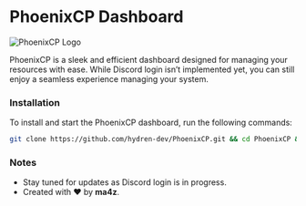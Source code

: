 # PhoenixCP Dashboard

![PhoenixCP Logo](https://raw.githubusercontent.com/hydren-dev/PhoenixCP/refs/heads/main/PhoenixCP.webp)

PhoenixCP is a sleek and efficient dashboard designed for managing your resources with ease. While Discord login isn’t implemented yet, you can still enjoy a seamless experience managing your system.

### Installation

To install and start the PhoenixCP dashboard, run the following commands:

```bash
git clone https://github.com/hydren-dev/PhoenixCP.git && cd PhoenixCP && npm install && npm run seed && npm run createUser && node .
```

### Notes

- Stay tuned for updates as Discord login is in progress.
- Created with ❤️ by **ma4z**.
